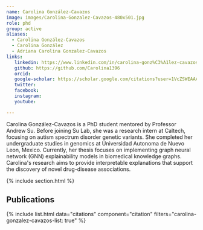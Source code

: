 ```yaml
---
name: Carolina González-Cavazos
image: images/Carolina-Gonzalez-Cavazos-480x501.jpg
role: phd
group: active
aliases:
  - Carolina González-Cavazos
  - Carolina González
  - Adriana Carolina Gonzalez-Cavazos
links:
   linkedin: https://www.linkedin.com/in/carolina-gonz%C3%A1lez-cavazos/ 
   github: https://github.com/Carolina1396
   orcid: 
   google-scholar: https://scholar.google.com/citations?user=1VcZSWEAAAAJ&hl=en
   twitter:
   facebook:
   instagram: 
   youtube:

---
```

Carolina González-Cavazos is a PhD student mentored by Professor Andrew Su. Before joining Su Lab, she was a research intern at Caltech, focusing on autism spectrum disorder genetic variants. She completed her undergraduate studies in genomics at Universidad Autonoma de Nuevo Leon, Mexico. Currently, her thesis focuses on implementing graph neural network (GNN) explainability models in biomedical knowledge graphs. Carolina's research aims to provide interpretable explanations that support the discovery of novel drug-disease associations.

{% include section.html %}
## Publications

{% include list.html data="citations" component="citation" filters="carolina-gonzalez-cavazos-list: true" %}
